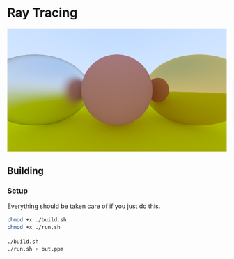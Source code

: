 # Ray Tracing

![Sample](img/image.png)

## Building

### Setup

Everything should be taken care of if you just do this.

```sh
chmod +x ./build.sh
chmod +x ./run.sh

./build.sh
./run.sh > out.ppm
```
